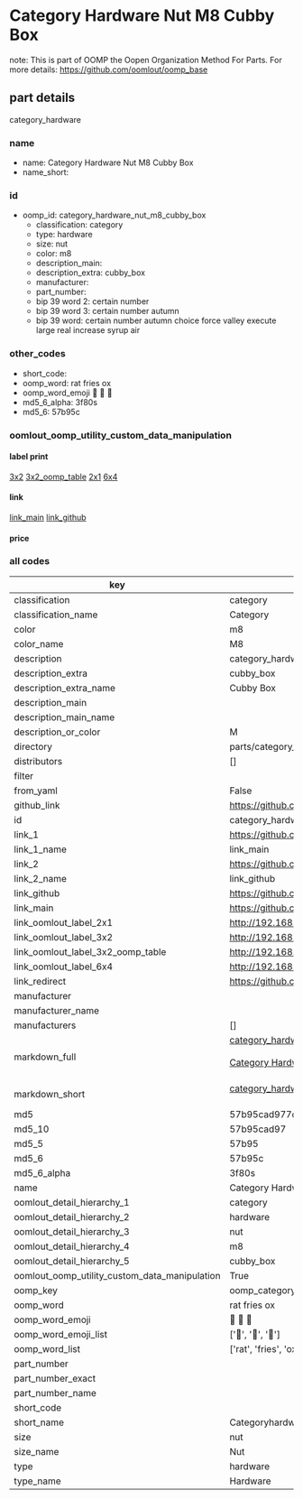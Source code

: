 # Category Hardware Nut M8 Cubby Box  

note: This is part of OOMP the Oopen Organization Method For Parts. For more details: https://github.com/oomlout/oomp_base

##  part details
  



category_hardware



### name
* name: Category Hardware Nut M8 Cubby Box
* name_short: 
### id
* oomp_id: category_hardware_nut_m8_cubby_box
  * classification: category
  * type: hardware
  * size: nut
  * color: m8
  * description_main: 
  * description_extra: cubby_box
  * manufacturer: 
  * part_number: 
  * bip 39 word 2: certain number
  * bip 39 word 3: certain number autumn
  * bip 39 word: certain number autumn choice force valley execute large real increase syrup air

### other_codes
* short_code: 
* oomp_word: rat fries ox
* oomp_word_emoji :rat: :fries: :ox:
* md5_6_alpha: 3f80s
* md5_6: 57b95c






### oomlout_oomp_utility_custom_data_manipulation
#### label print
[3x2](http://192.168.1.245:1112/?label=oomp%203f80s)
[3x2_oomp_table](http://192.168.1.108:1112/?label=oomp%203f80s)
[2x1](http://192.168.1.242:1112/?label=oomp%203f80s)
[6x4](http://192.168.1.55:1112/?label=oomp%203f80s)    

#### link

[link_main](https://github.com/oomlout/oomlout_oomp_version_1_messy/tree/main/parts/category_hardware_nut_m8_cubby_box) [link_github](https://github.com/oomlout/oomlout_oomp_version_1_messy/tree/main/parts/category_hardware_nut_m8_cubby_box)                             

#### price







### all codes 
| key | value |  
| --- | --- |  
| classification | category |  
| classification_name | Category |  
| color | m8 |  
| color_name | M8 |  
| description | category_hardware |  
| description_extra | cubby_box |  
| description_extra_name | Cubby Box |  
| description_main |  |  
| description_main_name |  |  
| description_or_color | M  |  
| directory | parts/category_hardware_nut_m8_cubby_box |  
| distributors | [] |  
| filter |  |  
| from_yaml | False |  
| github_link | https://github.com/oomlout/oomlout_oomp_part_src/tree/main/parts/category_hardware_nut_m8_cubby_box |  
| id | category_hardware_nut_m8_cubby_box |  
| link_1 | https://github.com/oomlout/oomlout_oomp_version_1_messy/tree/main/parts/category_hardware_nut_m8_cubby_box |  
| link_1_name | link_main |  
| link_2 | https://github.com/oomlout/oomlout_oomp_version_1_messy/tree/main/parts/category_hardware_nut_m8_cubby_box |  
| link_2_name | link_github |  
| link_github | https://github.com/oomlout/oomlout_oomp_version_1_messy/tree/main/parts/category_hardware_nut_m8_cubby_box |  
| link_main | https://github.com/oomlout/oomlout_oomp_version_1_messy/tree/main/parts/category_hardware_nut_m8_cubby_box |  
| link_oomlout_label_2x1 | http://192.168.1.242:1112/?label=oomp%203f80s |  
| link_oomlout_label_3x2 | http://192.168.1.245:1112/?label=oomp%203f80s |  
| link_oomlout_label_3x2_oomp_table | http://192.168.1.108:1112/?label=oomp%203f80s |  
| link_oomlout_label_6x4 | http://192.168.1.55:1112/?label=oomp%203f80s |  
| link_redirect | https://github.com/oomlout/oomlout_oomp_version_1_messy/tree/main/parts/category_hardware_nut_m8_cubby_box |  
| manufacturer |  |  
| manufacturer_name |  |  
| manufacturers | [] |  
| markdown_full | [category_hardware_nut_m8_cubby_box](none)<br>[](none)<br>[Category Hardware Nut M8 Cubby Box](none)<br><br> |  
| markdown_short | [category_hardware_nut_m8_cubby_box](none)<br><br> |  
| md5 | 57b95cad977d29e7c3ad82821f65d92d |  
| md5_10 | 57b95cad97 |  
| md5_5 | 57b95 |  
| md5_6 | 57b95c |  
| md5_6_alpha | 3f80s |  
| name | Category Hardware Nut M8 Cubby Box |  
| oomlout_detail_hierarchy_1 | category |  
| oomlout_detail_hierarchy_2 | hardware |  
| oomlout_detail_hierarchy_3 | nut |  
| oomlout_detail_hierarchy_4 | m8 |  
| oomlout_detail_hierarchy_5 | cubby_box |  
| oomlout_oomp_utility_custom_data_manipulation | True |  
| oomp_key | oomp_category_hardware_nut_m8_cubby_box |  
| oomp_word | rat fries ox |  
| oomp_word_emoji | :rat: :fries: :ox: |  
| oomp_word_emoji_list | [':rat:', ':fries:', ':ox:'] |  
| oomp_word_list | ['rat', 'fries', 'ox'] |  
| part_number |  |  
| part_number_exact |  |  
| part_number_name |  |  
| short_code |  |  
| short_name | Categoryhardware |  
| size | nut |  
| size_name | Nut |  
| type | hardware |  
| type_name | Hardware |  
